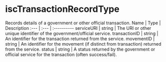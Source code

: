 # iscTransactionRecordType
Records details of a government or other official transaction.
Name | Type | Description
:--- | :--- | :----------
serviceURI | string | The URI or other unique identifier of the government/official service.
transactionID | string | An identifier for the transaction returned from the service.
movementID | string | An identifier for the movement (if distinct from transaction) returned from the service.
status | string | A status returned by the government or official service for the transaction (often success/fail).
